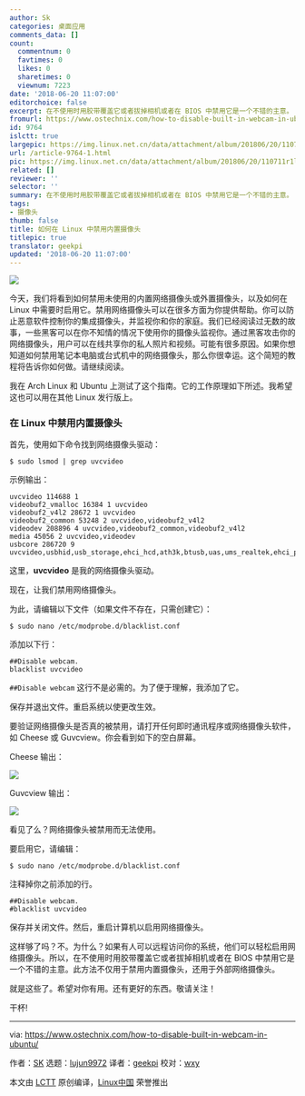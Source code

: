 ```yaml
---
author: Sk
categories: 桌面应用
comments_data: []
count:
  commentnum: 0
  favtimes: 0
  likes: 0
  sharetimes: 0
  viewnum: 7223
date: '2018-06-20 11:07:00'
editorchoice: false
excerpt: 在不使用时用胶带覆盖它或者拔掉相机或者在 BIOS 中禁用它是一个不错的主意。
fromurl: https://www.ostechnix.com/how-to-disable-built-in-webcam-in-ubuntu/
id: 9764
islctt: true
largepic: https://img.linux.net.cn/data/attachment/album/201806/20/110711r1ltfvf81ulq9fud.jpg
url: /article-9764-1.html
pic: https://img.linux.net.cn/data/attachment/album/201806/20/110711r1ltfvf81ulq9fud.jpg.thumb.jpg
related: []
reviewer: ''
selector: ''
summary: 在不使用时用胶带覆盖它或者拔掉相机或者在 BIOS 中禁用它是一个不错的主意。
tags:
- 摄像头
thumb: false
title: 如何在 Linux 中禁用内置摄像头
titlepic: true
translator: geekpi
updated: '2018-06-20 11:07:00'
---
```


![](/data/attachment/album/201806/20/110711r1ltfvf81ulq9fud.jpg)


今天，我们将看到如何禁用未使用的内置网络摄像头或外置摄像头，以及如何在 Linux 中需要时启用它。禁用网络摄像头可以在很多方面为你提供帮助。你可以防止恶意软件控制你的集成摄像头，并监视你和你的家庭。我们已经阅读过无数的故事，一些黑客可以在你不知情的情况下使用你的摄像头监视你。通过黑客攻击你的网络摄像头，用户可以在线共享你的私人照片和视频。可能有很多原因。如果你想知道如何禁用笔记本电脑或台式机中的网络摄像头，那么你很幸运。这个简短的教程将告诉你如何做。请继续阅读。


我在 Arch Linux 和 Ubuntu 上测试了这个指南。它的工作原理如下所述。我希望这也可以用在其他 Linux 发行版上。


### 在 Linux 中禁用内置摄像头


首先，使用如下命令找到网络摄像头驱动：



```
$ sudo lsmod | grep uvcvideo

```

示例输出：



```
uvcvideo 114688 1
videobuf2_vmalloc 16384 1 uvcvideo
videobuf2_v4l2 28672 1 uvcvideo
videobuf2_common 53248 2 uvcvideo,videobuf2_v4l2
videodev 208896 4 uvcvideo,videobuf2_common,videobuf2_v4l2
media 45056 2 uvcvideo,videodev
usbcore 286720 9 uvcvideo,usbhid,usb_storage,ehci_hcd,ath3k,btusb,uas,ums_realtek,ehci_pci

```

这里，**uvcvideo** 是我的网络摄像头驱动。


现在，让我们禁用网络摄像头。


为此，请编辑以下文件（如果文件不存在，只需创建它）：



```
$ sudo nano /etc/modprobe.d/blacklist.conf

```

添加以下行：



```
##Disable webcam.
blacklist uvcvideo

```

`##Disable webcam` 这行不是必需的。为了便于理解，我添加了它。


保存并退出文件。重启系统以使更改生效。


要验证网络摄像头是否真的被禁用，请打开任何即时通讯程序或网络摄像头软件，如 Cheese 或 Guvcview。你会看到如下的空白屏幕。


Cheese 输出：


![](/data/attachment/album/201806/20/110713mwojcttab9s0watf.jpg)


Guvcview 输出：


![](/data/attachment/album/201806/20/110720ftvtg6mxx61revg3.jpg)


看见了么？网络摄像头被禁用而无法使用。


要启用它，请编辑：



```
$ sudo nano /etc/modprobe.d/blacklist.conf

```

注释掉你之前添加的行。



```
##Disable webcam.
#blacklist uvcvideo

```

保存并关闭文件。然后，重启计算机以启用网络摄像头。


这样够了吗？不。为什么？如果有人可以远程访问你的系统，他们可以轻松启用网络摄像头。所以，在不使用时用胶带覆盖它或者拔掉相机或者在 BIOS 中禁用它是一个不错的主意。此方法不仅用于禁用内置摄像头，还用于外部网络摄像头。


就是这些了。希望对你有用。还有更好的东西。敬请关注！


干杯!




---


via: <https://www.ostechnix.com/how-to-disable-built-in-webcam-in-ubuntu/>


作者：[SK](https://www.ostechnix.com/author/sk/) 选题：[lujun9972](https://github.com/lujun9972) 译者：[geekpi](https://github.com/geekpi) 校对：[wxy](https://github.com/wxy)


本文由 [LCTT](https://github.com/LCTT/TranslateProject) 原创编译，[Linux中国](https://linux.cn/) 荣誉推出